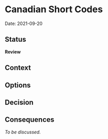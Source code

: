 # Canadian Short Codes

Date: 2021-09-20

## Status

**Review**

## Context

## Options

## Decision

## Consequences

_To be discussed._
